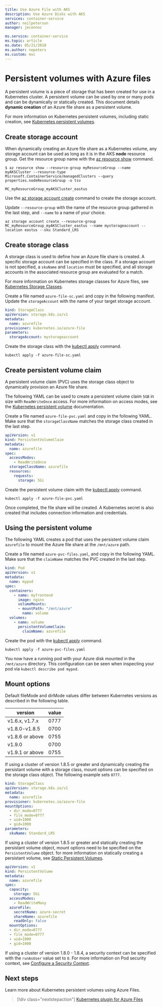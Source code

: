 ```yaml
---
title: Use Azure File with AKS
description: Use Azure Disks with AKS
services: container-service
author: neilpeterson
manager: jeconnoc

ms.service: container-service
ms.topic: article
ms.date: 05/21/2018
ms.author: nepeters
ms.custom: mvc
---
```


# Persistent volumes with Azure files

A persistent volume is a piece of storage that has been created for use in a Kubernetes cluster. A persistent volume can be used by one or many pods and can be dynamically or statically created. This document details **dynamic creation** of an Azure file share as a persistent volume.

For more information on Kubernetes persistent volumes, including static creation, see [Kubernetes persistent volumes][kubernetes-volumes].

## Create storage account

When dynamically creating an Azure file share as a Kubernetes volume, any storage account can be used as long as it is in the AKS **node** resource group. Get the resource group name with the [az resource show][az-resource-show] command.

```
$ az resource show --resource-group myResourceGroup --name myAKSCluster --resource-type Microsoft.ContainerService/managedClusters --query properties.nodeResourceGroup -o tsv

MC_myResourceGroup_myAKSCluster_eastus
```

Use the [az storage account create][az-storage-account-create] command to create the storage account.

Update `--resource-group` with the name of the resource group gathered in the last step, and `--name` to a name of your choice.

```azurecli-interactive
az storage account create --resource-group MC_myResourceGroup_myAKSCluster_eastus --name mystorageaccount --location eastus --sku Standard_LRS
```

## Create storage class

A storage class is used to define how an Azure file share is created. A specific storage account can be specified in the class. If a storage account is not specified, a `skuName` and `location` must be specified, and all storage accounts in the associated resource group are evaluated for a match.

For more information on Kubernetes storage classes for Azure files, see [Kubernetes Storage Classes][kubernetes-storage-classes].

Create a file named `azure-file-sc.yaml` and copy in the following manifest. Update the `storageAccount` with the name of your target storage account.

```yaml
kind: StorageClass
apiVersion: storage.k8s.io/v1
metadata:
  name: azurefile
provisioner: kubernetes.io/azure-file
parameters:
  storageAccount: mystorageaccount
```

Create the storage class with the [kubectl apply][kubectl-apply] command.

```azurecli-interactive
kubectl apply -f azure-file-sc.yaml
```

## Create persistent volume claim

A persistent volume claim (PVC) uses the storage class object to dynamically provision an Azure file share.

The following YAML can be used to create a persistent volume claim `5GB` in size with `ReadWriteOnce` access. For more information on access modes, see the [Kubernetes persistent volume][access-modes] documentation.

Create a file named `azure-file-pvc.yaml` and copy in the following YAML. Make sure that the `storageClassName` matches the storage class created in the last step.

```yaml
apiVersion: v1
kind: PersistentVolumeClaim
metadata:
  name: azurefile
spec:
  accessModes:
    - ReadWriteOnce
  storageClassName: azurefile
  resources:
    requests:
      storage: 5Gi
```

Create the persistent volume claim with the [kubectl apply][kubectl-apply] command.

```azurecli-interactive
kubectl apply -f azure-file-pvc.yaml
```

Once completed, the file share will be created. A Kubernetes secret is also created that includes connection information and credentials.

## Using the persistent volume

The following YAML creates a pod that uses the persistent volume claim `azurefile` to mount the Azure file share at the `/mnt/azure` path.

Create a file named `azure-pvc-files.yaml`, and copy in the following YAML. Make sure that the `claimName` matches the PVC created in the last step.

```yaml
kind: Pod
apiVersion: v1
metadata:
  name: mypod
spec:
  containers:
    - name: myfrontend
      image: nginx
      volumeMounts:
      - mountPath: "/mnt/azure"
        name: volume
  volumes:
    - name: volume
      persistentVolumeClaim:
        claimName: azurefile
```

Create the pod with the [kubectl apply][kubectl-apply] command.

```azurecli-interactive
kubectl apply -f azure-pvc-files.yaml
```

You now have a running pod with your Azure disk mounted in the `/mnt/azure` directory. This configuration can be seen when inspecting your pod via `kubectl describe pod mypod`.

## Mount options

Default fileMode and dirMode values differ between Kubernetes versions as described in the following table.

| version | value |
| ---- | ---- |
| v1.6.x, v1.7.x | 0777 |
| v1.8.0-v1.8.5 | 0700 |
| v1.8.6 or above | 0755 |
| v1.9.0 | 0700 |
| v1.9.1 or above | 0755 |

If using a cluster of version 1.8.5 or greater and dynamically creating the persistant volume with a storage class, mount options can be specified on the storage class object. The following example sets `0777`.

```yaml
kind: StorageClass
apiVersion: storage.k8s.io/v1
metadata:
  name: azurefile
provisioner: kubernetes.io/azure-file
mountOptions:
  - dir_mode=0777
  - file_mode=0777
  - uid=1000
  - gid=1000
parameters:
  skuName: Standard_LRS
```

If using a cluster of version 1.8.5 or greater and statically creating the persistant volume object, mount options need to be specified on the `PersistentVolume` object. for more information on statically creating a persistant volume, see [Static Persistent Volumes][pv-static].

```yaml
apiVersion: v1
kind: PersistentVolume
metadata:
  name: azurefile
spec:
  capacity:
    storage: 5Gi
  accessModes:
    - ReadWriteMany
  azureFile:
    secretName: azure-secret
    shareName: azurefile
    readOnly: false
  mountOptions:
  - dir_mode=0777
  - file_mode=0777
  - uid=1000
  - gid=1000
  ```

If using a cluster of version 1.8.0 - 1.8.4, a security context can be specified with the `runAsUser` value set to `0`. For more information on Pod security context, see [Configure a Security Context][kubernetes-security-context].

## Next steps

Learn more about Kubernetes persistent volumes using Azure Files.

> [!div class="nextstepaction"]
> [Kubernetes plugin for Azure Files][kubernetes-files]

<!-- LINKS - external -->
[access-modes]: https://kubernetes.io/docs/concepts/storage/persistent-volumes
[kubectl-apply]: https://kubernetes.io/docs/reference/generated/kubectl/kubectl-commands#apply
[kubectl-describe]: https://kubernetes-v1-4.github.io/docs/user-guide/kubectl/kubectl_describe/
[kubernetes-files]: https://github.com/kubernetes/examples/blob/master/staging/volumes/azure_file/README.md
[kubernetes-secret]: https://kubernetes.io/docs/concepts/configuration/secret/
[kubernetes-security-context]: https://kubernetes.io/docs/tasks/configure-pod-container/security-context/
[kubernetes-storage-classes]: https://kubernetes.io/docs/concepts/storage/storage-classes/#azure-file
[kubernetes-volumes]: https://kubernetes.io/docs/concepts/storage/persistent-volumes/
[pv-static]: https://kubernetes.io/docs/concepts/storage/persistent-volumes/#static

<!-- LINKS - internal -->
[az-group-create]: /cli/azure/group#az_group_create
[az-group-list]: /cli/azure/group#az_group_list
[az-resource-show]: /cli/azure/resource#az-resource-show
[az-storage-account-create]: /cli/azure/storage/account#az_storage_account_create
[az-storage-create]: /cli/azure/storage/account#az_storage_account_create
[az-storage-key-list]: /cli/azure/storage/account/keys#az_storage_account_keys_list
[az-storage-share-create]: /cli/azure/storage/share#az_storage_share_create
